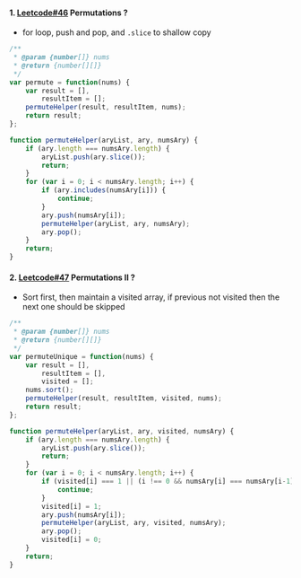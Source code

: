 #### 1. [Leetcode#46](https://leetcode.com/problems/permutations/description/) Permutations ?
- for loop, push and pop, and `.slice` to shallow copy
```javascript
/**
 * @param {number[]} nums
 * @return {number[][]}
 */
var permute = function(nums) {
    var result = [],
        resultItem = [];
    permuteHelper(result, resultItem, nums);
    return result;
};

function permuteHelper(aryList, ary, numsAry) {
    if (ary.length === numsAry.length) {
        aryList.push(ary.slice());
        return;
    }
    for (var i = 0; i < numsAry.length; i++) {
        if (ary.includes(numsAry[i])) {
            continue;
        }
        ary.push(numsAry[i]);
        permuteHelper(aryList, ary, numsAry);
        ary.pop();
    }
    return;
}
```

#### 2. [Leetcode#47](https://leetcode.com/problems/permutations-ii/discuss/) Permutations II ?
- Sort first, then maintain a visited array, if previous not visited then the next one should be skipped
```javascript
/**
 * @param {number[]} nums
 * @return {number[][]}
 */
var permuteUnique = function(nums) {
    var result = [],
        resultItem = [],
        visited = [];
    nums.sort();
    permuteHelper(result, resultItem, visited, nums);
    return result;
};

function permuteHelper(aryList, ary, visited, numsAry) {
    if (ary.length === numsAry.length) {
        aryList.push(ary.slice());
        return;
    }
    for (var i = 0; i < numsAry.length; i++) {
        if (visited[i] === 1 || (i !== 0 && numsAry[i] === numsAry[i-1] && visited[i-1] === 0) ) {
            continue;
        }
        visited[i] = 1;
        ary.push(numsAry[i]);
        permuteHelper(aryList, ary, visited, numsAry);
        ary.pop();
        visited[i] = 0;
    }
    return;
}
```
